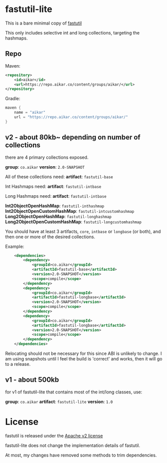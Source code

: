 # fastutil-lite
This is a bare minimal copy of [fastutil](https://github.com/vigna/fastutil)

This only includes selective int and long collections, targeting the hashmaps.

## Repo
Maven:
```xml
<repository>
    <id>aikar</id>
    <url>https://repo.aikar.co/content/groups/aikar/</url>
</repository>
```
Gradle:
```gradle
maven {
    name = "aikar"
    url = "https://repo.aikar.co/content/groups/aikar/"
}
```

## v2 - about 80kb~ depending on number of collections
there are 4 primary collections exposed.

**group**: `co.aikar`
**version**: `2.0-SNAPSHOT`

All of these collections need:
**artifact**: `fastutil-base`

Int Hashmaps need:
**artifact**: `fastutil-intbase`

Long Hashmaps need:
**artifact**: `fastutil-intbase`

**Int2ObjectOpenHashMap**: `fastutil-inthashmap`
**Int2ObjectOpenCustomHashMap**: `fastutil-intcustomhashmap`
**Long2ObjectOpenHashMap**: `fastutil-longhashmap`
**Long2ObjectOpenCustomHashMap**: `fastutil-longcustomhashmap`

You should have at least 3 artifacts, `core`, `intbase` or `longbase` (or both), and then one or more of the desired collections.

Example:
```xml
    <dependencies>
        <dependency>
            <groupId>co.aikar</groupId>
            <artifactId>fastutil-base</artifactId>
            <version>2.0-SNAPSHOT</version>
            <scope>compile</scope>
        </dependency>
        <dependency>
            <groupId>co.aikar</groupId>
            <artifactId>fastutil-longbase</artifactId>
            <version>2.0-SNAPSHOT</version>
            <scope>compile</scope>
        </dependency>
        <dependency>
            <groupId>co.aikar</groupId>
            <artifactId>fastutil-longbase</artifactId>
            <version>2.0-SNAPSHOT</version>
            <scope>compile</scope>
        </dependency>
    </dependencies>
```

Relocating should not be necessary for this since ABI is unlikely to change. I am using snapshots until I feel the build is 'correct' and works, then it will go to a release.

## v1 - about 500kb
for v1 of fastutil-lite that contains most of the int/long classes, use:

**group**: `co.aikar`
**artifact**: `fastutil-lite`
**version**: `1.0`

# License
fastutil is released under the [Apache v2 license](LICENSE.md)

fastutil-lite does not change the implementation details of fastutil.

At most, my changes have removed some methods to trim dependencies.
